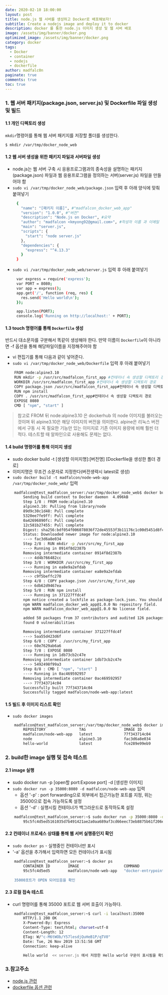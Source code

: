 ```yaml
---
date: 2020-02-10 18:00:00
layout: post
title: node.js 웹 서버를 생성하고 Docker로 배포해보자!
subtitle: Create a nodejs image and deploy it to docker
description: docker 를 통한 node.js 이미지 생성 및 웹 서버 배포
image: /assets/img/banner/docker.png
optimized_image: /assets/img/banner/docker.png
category: docker
tags:
  - Docker
  - container
  - nodejs
  - dockerfile
author: madfalc0n
paginate: true
comments: true
toc: true
---
```


### 1. 웹 서버 패키지(package.json, server.js) 및 Dockerfile 파일 생성 및 빌드

#### 1.1 개인 디렉토리 생성

`mkdir`명령어를 통해 웹 서버 패키지를 저장할 폴더를 생성한다.

```bash
$ mkdir /var/tmp/docker_node_web
```

#### 1.2 웹 서버 생성을 위한 패키지 파일과 서버파일 생성
 - node.js는 웹 서버 구축 시 응용프로그램과의 종속성을 설명하는 패키지(package.json) 파일과 웹 응용프로그램을 정의하는 서버(server.js) 파일을 만들어야 함
 - `sudo vi /var/tmp/docker_node_web/package.json` 입력 후 아래 양식에 맞춰 붙여넣기
```bash
	 {
	   "name": "[패키지 이름]", #"madfalcon_docker_web_app"
	   "version": "1.0.0", #"버전"
	   "description": "Node.js on Docker", #요약
	   "author": "madfalcon <kmyong92@gmail.com>", #작성자 이름 과 이메일
	   "main": "server.js",
	   "scripts": {
		 "start": "node server.js"
	   },
	   "dependencies": {
		 "express": "^4.13.3"
	   }
	 }
```
 - `sudo vi /var/tmp/docker_node_web/server.js` 입력 후 아래 붙여넣기
```bash		
	 var express = require('express');
	 var PORT = 8080;
	 var app = express();
	 app.get('/', function (req, res) {
	   res.send('Hello world\n');
	 });

	 app.listen(PORT);
	 console.log('Running on http://localhost:' + PORT);
```

#### 1.3 touch 명령어를 통해 `Dockerfile` 생성

반드시 대소문자를 구분해서 똑같이 생성해야 한다. 만약 이름이 `Dockerfile`이 아니라면 -f 옵션을 통해 해당파일이름을 지정해주어야 함

 - vi 편집기를 통해 다음과 같이 넣어준다.
 - `sudo vi /var/tmp/docker_node_web/Dockerfile` 입력 후 아래 붙여넣기
```bash
	FROM node:alpine3.10
	RUN mkdir -p /usr/src/madfalcon_first_app #컨테이너 속 생성할 디렉토리 경로
	WORKDIR /usr/src/madfalcon_first_app #컨테이너 속 생성할 디렉토리 경로
	COPY package.json /usr/src/madfalcon_first_app#컨테이너 속 생성할 디렉토리 경로
	RUN npm install
	COPY . /usr/src/madfalcon_first_app#컨테이너 속 생성할 디렉토리 경로
	EXPOSE 8080
	CMD [ "npm", "start" ]
```

> 참고로 FROM 뒤 node:alpine3.10 은 dockerhub 의 node 이미지를 불러오는 것이며 뒤 alpine3.10은 해당 이미지의 버전을 의미한다. alpine은 리눅스 버전에서 구동 시 꼭  필요한 기능만 있는 이미지로 기존 이미지 용량에 비해 훨씬 더 적다. 테스트할 때 알파인으로 사용해도 문제는 없다.

#### 1.4 build 명령어를 통해 이미지 생성

 - sudo docker build -t [생성할 이미지명]:[버전명] [Dockerfile을 생성한 폴더 경로]
 - 이미지명은 무조건 소문자로 지정한다(버전생략시 latest로 생성)
 - `sudo docker build -t madfalcon/node-web-app /var/tmp/docker_node_web/` 입력
```bash
	madfalcon@test_madfalcon_server:/var/tmp/docker_node_web$ docker build -t madfalcon/node-web-app /var/tmp/docker_node_web/
		Sending build context to Docker daemon  4.096kB
		Step 1/8 : FROM node:alpine3.10
		alpine3.10: Pulling from library/node
		89d9c30c1d48: Pull complete 
		5320ee7fe9ff: Pull complete 
		0a42696890fc: Pull complete 
		12c581b27455: Pull complete 
		Digest: sha256:bdf054f006078036f72de45553f3b11176c1c00d5451d8fc2af206636eb54d70
		Status: Downloaded newer image for node:alpine3.10
		---> fac3d6a8e034
		Step 2/8 : RUN mkdir -p /usr/src/my_first_app
		---> Running in 0914f8d2387b
		Removing intermediate container 0914f8d2387b
		---> 4d4b766482cc
		Step 3/8 : WORKDIR /usr/src/my_first_app
		---> Running in ea8e9a2efdab
		Removing intermediate container ea8e9a2efdab
		---> c9f5beffc270
		Step 4/8 : COPY package.json /usr/src/my_first_app
		---> 6db62d9467ea
		Step 5/8 : RUN npm install
		---> Running in 371227ffdc4f
		npm notice created a lockfile as package-lock.json. You should commit this file.
		npm WARN madfalcon_docker_web_app@1.0.0 No repository field.
		npm WARN madfalcon_docker_web_app@1.0.0 No license field.

		added 50 packages from 37 contributors and audited 126 packages in 3.051s
		found 0 vulnerabilities

		Removing intermediate container 371227ffdc4f
		---> 5aa55d423d6f
		Step 6/8 : COPY . /usr/src/my_first_app
		---> 60e7629ab6a6
		Step 7/8 : EXPOSE 8080
		---> Running in 1db73cb2c47e
		Removing intermediate container 1db73cb2c47e
		---> 5492498f99a3
		Step 8/8 : CMD [ "npm", "start" ]
		---> Running in 0ac469592957
		Removing intermediate container 0ac469592957
		---> 77f343714c04
		Successfully built 77f343714c04
		Successfully tagged madfalcon/node-web-app:latest
```

#### 1.5 빌드 후 이미지 리스트 확인
 - `sudo docker images`
```bash
	madfalcon@test_madfalcon_server:/var/tmp/docker_node_web$ docker images
		REPOSITORY               TAG                 IMAGE ID            CREATED              SIZE
		madfalcon/node-web-app   latest              77f343714c04        About a minute ago   109MB
		node                     alpine3.10          fac3d6a8e034        12 hours ago         106MB
		hello-world              latest              fce289e99eb9        10 months ago        1.84kB
```


### 2. build한 image 실행 및 접속 테스트

#### 2.1 image 실행
 - sudo docker run -p [open할 port:Expose port] -d [생성한 이미지]
 - `sudo docker run -p 35000:8080 -d madfalcon/node-web-app` 입력
	- 옵션 '-p' : port forwarding으로 외부에서 접근가능한 포트를 지정, 위는 35000으로 접속 가능하도록 설정
	- 옵션 '-d' : 실행시킬 컨테이너가 백그라운드로 동작하도록 설정
```bash
	madfalcon@test_madfalcon_server:~$ sudo docker run -p 35000:8080 -d madfalcon/node-web-app
		95c5fc4d5ed5161035d7b491421ae2a0aa689af3cd66eec73eb8875b61f206ed
```

#### 2.2 컨테이너 프로세스 상태를 통해 웹 서버 실행중인지 확인
 - `sudo docker ps` - 실행중인 컨테이너만 표시
 - '-a' 옵션을 추가해서 입력하면 모든 컨테이너가 표시됨
```bash
	madfalcon@test_madfalcon_server:~$ docker ps
		CONTAINER ID        IMAGE                    COMMAND                  CREATED             STATUS              PORTS                     NAMES
		95c5fc4d5ed5        madfalcon/node-web-app   "docker-entrypoint.s   21 seconds ago      Up 19 seconds       0.0.0.0:35000->8080/tcp   awesome_bose
		
	35000포트가 OPEN 되어있음을 확인
```

#### 2.3 로컬 접속 테스트
 - curl 명령어를 통해 35000 포트로 웹 서버 호출이 가능하다.
```bash
	madfalcon@test_madfalcon_server:~$ curl -i localhost:35000
		HTTP/1.1 200 OK
		X-Powered-By: Express
		Content-Type: text/html; charset=utf-8
		Content-Length: 12
		ETag: W/"c-M6tWOb/Y57lesdjQuHeB1P/qTV0"
		Date: Tue, 26 Nov 2019 13:51:58 GMT
		Connection: keep-alive

		Hello world  << server.js 에서 저장한 Hello world 구문이 표시됨을 확인할 수 있다.
```


### 3.참고주소
 - [node.js 관련](https://riptutorial.com/ko/docker/example/27294/%EC%BB%A8%ED%85%8C%EC%9D%B4%EB%84%88%EC%97%90%EC%84%9C-basic-node-js-%EC%95%A0%ED%94%8C%EB%A6%AC%EC%BC%80%EC%9D%B4%EC%85%98-%EC%8B%A4%ED%96%89%ED%95%98%EA%B8%B0)
 - [dockerfile 옵션 관련](http://longbe00.blogspot.com/2015/03/dockerfile.html)
